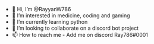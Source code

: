 - 👋 Hi, I’m @RayyanW786
- 👀 I’m interested in medicine, coding and gaming
- 🌱 I’m currently learning python
- 💞️ I’m looking to collaborate on a discord bot project
- 📫 How to reach me - Add me on discord Ray786#0001

<!---
RayyanW786/RayyanW786 is a ✨ special ✨ repository because its `README.md` (this file) appears on your GitHub profile.
You can click the Preview link to take a look at your changes.
--->
